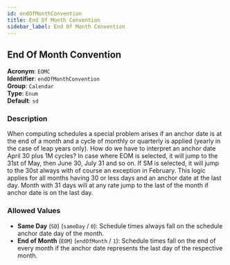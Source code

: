 ```yaml
---
id: endOfMonthConvention
title: End Of Month Convention
sidebar_label: End Of Month Convention
---
```


## End Of Month Convention

**Acronym**: `EOMC`  
**Identifier**: `endOfMonthConvention`  
**Group**: `Calendar`  
**Type**: `Enum`  
**Default**: `sd`  

### Description
When computing schedules a special problem arises if an anchor date is at the end of a month and a cycle of monthly or quarterly is applied (yearly in the case of leap years only). How do we have to interpret an anchor date April 30 plus 1M cycles? In case where EOM is selected, it will jump to the 31st of May, then June 30, July 31 and so on. If SM is selected, it will jump to the 30st always with of course an exception in February. 
This logic applies for all months having 30 or less days and an anchor date at the last day. Month with 31 days will at any rate jump to the last of the month if anchor date is on the last day.

### Allowed Values
- **Same Day** (`SD`) (`sameDay` / `0`): Schedule times always fall on the schedule anchor date day of the month.
- **End of Month** (`EOM`) (`endOfMonth` / `1`): Schedule times fall on the end of every month if the anchor date represents the last day of the respective month.
